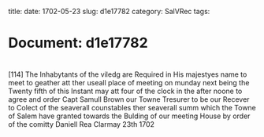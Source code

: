 title: 
date: 1702-05-23
slug: d1e17782
category: SalVRec
tags: 




# Document: d1e17782


# 

[114] The Inhabytants of the viledg are Required in His majestyes name to meet to geather att ther useall place of meeting on munday next being the Twenty fifth of this Instant may att four of the clock in the after noone to agree and order Capt Samull Brown our Towne Tresurer to be our Recever to Colect of the seaverall counstables ther seaverall summ which the Towne of Salem have granted towards the Bulding of our meeting House by order of the comitty  Daniell Rea Clarmay 23th 1702
